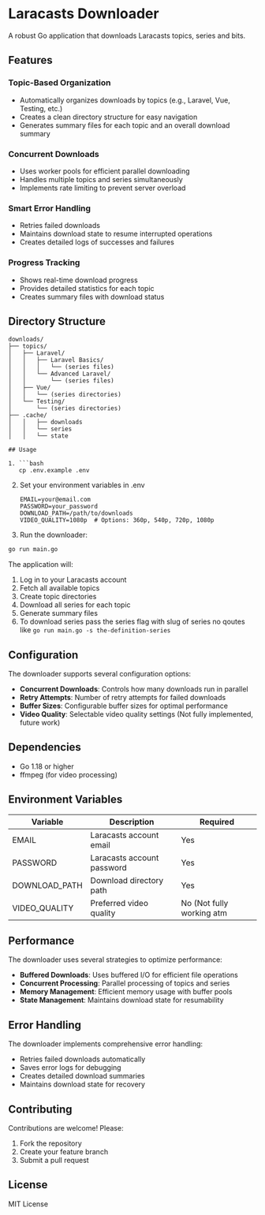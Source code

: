 # Laracasts  Downloader

A robust Go application that downloads Laracasts topics, series and bits.

## Features

### Topic-Based Organization
- Automatically organizes downloads by topics (e.g., Laravel, Vue, Testing, etc.)
- Creates a clean directory structure for easy navigation
- Generates summary files for each topic and an overall download summary

### Concurrent Downloads
- Uses worker pools for efficient parallel downloading
- Handles multiple topics and series simultaneously
- Implements rate limiting to prevent server overload

### Smart Error Handling
- Retries failed downloads
- Maintains download state to resume interrupted operations
- Creates detailed logs of successes and failures

### Progress Tracking
- Shows real-time download progress
- Provides detailed statistics for each topic
- Creates summary files with download status

## Directory Structure

```
downloads/
├── topics/
│   ├── Laravel/
│   │   ├── Laravel Basics/
│   │   │   └── (series files)
│   │   └── Advanced Laravel/
│   │       └── (series files)
│   ├── Vue/
│   │   └── (series directories)
│   └── Testing/
│       └── (series directories)
├── .cache/
│   │   ├── downloads
│   │   └── series
│   │   └── state

## Usage

1. ```bash
   cp .env.example .env
   ```
2. Set your environment variables in .env

   ```
   EMAIL=your@email.com
   PASSWORD=your_password
   DOWNLOAD_PATH=/path/to/downloads
   VIDEO_QUALITY=1080p  # Options: 360p, 540p, 720p, 1080p
   ```

4. Run the downloader:
```bash
go run main.go
```

The application will:
1. Log in to your Laracasts account
2. Fetch all available topics
3. Create topic directories
4. Download all series for each topic
5. Generate summary files
6. To download series pass the series flag with slug of series no qoutes like `go run main.go -s the-definition-series`

## Configuration

The downloader supports several configuration options:

- **Concurrent Downloads**: Controls how many downloads run in parallel
- **Retry Attempts**: Number of retry attempts for failed downloads
- **Buffer Sizes**: Configurable buffer sizes for optimal performance
- **Video Quality**: Selectable video quality settings (Not fully implemented, future work)

## Dependencies

- Go 1.18 or higher
- ffmpeg (for video processing)

## Environment Variables

| Variable | Description | Required |
|----------|-------------|----------|
| EMAIL | Laracasts account email | Yes |
| PASSWORD | Laracasts account password | Yes |
| DOWNLOAD_PATH | Download directory path | Yes |
| VIDEO_QUALITY | Preferred video quality | No (Not fully working atm|

## Performance

The downloader uses several strategies to optimize performance:

- **Buffered Downloads**: Uses buffered I/O for efficient file operations
- **Concurrent Processing**: Parallel processing of topics and series
- **Memory Management**: Efficient memory usage with buffer pools
- **State Management**: Maintains download state for resumability

## Error Handling

The downloader implements comprehensive error handling:

- Retries failed downloads automatically
- Saves error logs for debugging
- Creates detailed download summaries
- Maintains download state for recovery

## Contributing

Contributions are welcome! Please:

1. Fork the repository
2. Create your feature branch
3. Submit a pull request

## License

MIT License
